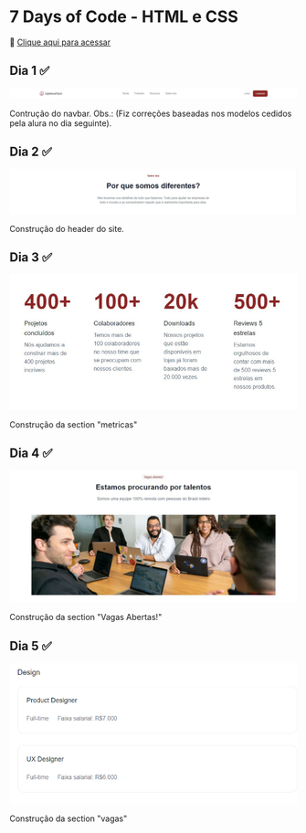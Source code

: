 # 7 Days of Code - HTML e CSS

🔗 [Clique aqui para acessar](https://luistomasini.github.io/7daysofcode-html-css-vagas/)

## Dia 1 ✅
![preview](./.github/nav.jpg)

Contrução do navbar. Obs.: (Fiz correções baseadas nos modelos cedidos pela alura no dia seguinte).

## Dia 2 ✅
![preview](./.github/header.jpg)

Construção do header do site. 

## Dia 3 ✅
![preview](./.github/metricas.jpg)

Construção da section "metricas"

## Dia 4 ✅
![preview](./.github/procurando-talentos.JPG)

Construção da section "Vagas Abertas!"

## Dia 5 ✅
![preview](./.github/vagas.jpeg)

Construção da section "vagas"

